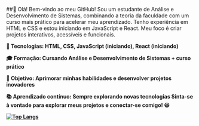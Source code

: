
##👋 Olá! Bem-vindo ao meu GitHub!
Sou um estudante de Análise e Desenvolvimento de Sistemas, combinando a teoria da faculdade com um curso mais prático para acelerar meu aprendizado. Tenho experiência em HTML e CSS e estou iniciando em JavaScript e React. Meu foco é criar projetos interativos, acessíveis e funcionais.
<b>

🔹 Tecnologias: HTML, CSS, JavaScript (iniciando), React (iniciando)
<b>

🎓 Formação: Cursando Análise e Desenvolvimento de Sistemas + curso prático
<b>

🚀 Objetivo: Aprimorar minhas habilidades e desenvolver projetos inovadores
<b>

📚 Aprendizado contínuo: Sempre explorando novas tecnologias
Sinta-se à vontade para explorar meus projetos e conectar-se comigo! 😃


[![Top Langs](https://github-readme-stats.vercel.app/api/top-langs/?username=Jonathanweverton)](https://github.com/anuraghazra/github-readme-stats)
